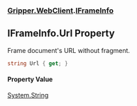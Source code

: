 ### [Gripper.WebClient](Gripper_WebClient 'Gripper.WebClient').[IFrameInfo](Gripper_WebClient_IFrameInfo 'Gripper.WebClient.IFrameInfo')
## IFrameInfo.Url Property
Frame document's URL without fragment.  
```csharp
string Url { get; }
```
#### Property Value
[System.String](https://docs.microsoft.com/en-us/dotnet/api/System.String 'System.String')

